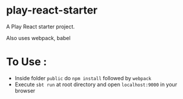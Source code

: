 # play-react-starter
A Play React starter project.

Also uses webpack, babel

# To Use :
* Inside folder `public` do `npm install` followed by `webpack`
* Execute `sbt run` at root directory and open `localhost:9000` in your browser
